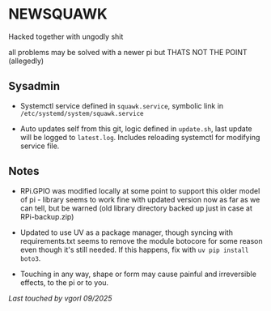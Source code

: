 # NEWSQUAWK

Hacked together with ungodly shit

all problems may be solved with a newer pi but THATS NOT THE POINT (allegedly)

## Sysadmin

* Systemctl service defined in `squawk.service`, symbolic link in `/etc/systemd/system/squawk.service`

* Auto updates self from this git, logic defined in `update.sh`, last update will be logged to `latest.log`. Includes reloading systemctl for modifying service file.

## Notes

* RPi.GPIO was modified locally at some point to support this older model of pi - library seems to work fine with updated version now as far as we can tell, but be warned (old library directory backed up just in case at RPi-backup.zip)

* Updated to use UV as a package manager, though syncing with requirements.txt seems to remove the module botocore for some reason even though it's still needed. If this happens, fix with `uv pip install boto3`.

* Touching in any way, shape or form may cause painful and irreversible effects, to the pi or to you.

*Last touched by vgorl 09/2025*
